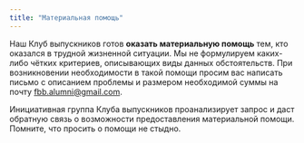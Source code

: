 ```yaml
---
title: "Материальная помощь"
---
```

Наш Клуб выпускников готов **оказать материальную помощь** тем, кто оказался в трудной жизненной ситуации. Мы не формулируем каких-либо чётких критериев, описывающих виды данных обстоятельств. При возникновении необходимости в такой помощи просим вас написать письмо с описанием проблемы и размером необходимой суммы на почту fbb.alumni@gmail.com.

Инициативная группа Клуба выпускников проанализирует запрос и даст обратную связь о возможности предоставления материальной помощи. Помните, что просить о помощи не стыдно.